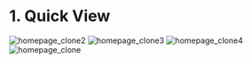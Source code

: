 # 1. Quick View
![homepage_clone2](https://user-images.githubusercontent.com/82621358/146054412-4fad9a18-1cf3-46d6-876c-829e6299dac9.gif)
![homepage_clone3](https://user-images.githubusercontent.com/82621358/146054417-f4ef4df3-1fa6-459d-ad2d-b415171d1ba5.gif)
![homepage_clone4](https://user-images.githubusercontent.com/82621358/146054421-fb743c06-b8ad-493a-aaf5-4fd7912605b9.gif)
![homepage_clone](https://user-images.githubusercontent.com/82621358/146054399-9c4cb918-70d8-47d6-aa2d-e151071861b9.png)
